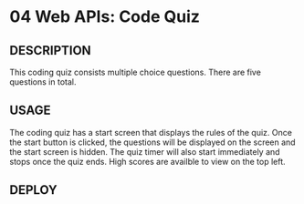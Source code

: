 # 04 Web APIs: Code Quiz

## DESCRIPTION

This coding quiz consists multiple choice questions. There are five questions in total. 

## USAGE

The coding quiz has a start screen that displays the rules of the quiz. Once the start button is clicked, the questions will be displayed on the screen and the start screen is hidden. The quiz timer will also start immediately and stops once the quiz ends. High scores are availble to view on the top left. 

## DEPLOY

